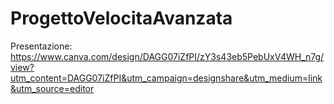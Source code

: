 # ProgettoVelocitaAvanzata

Presentazione:
https://www.canva.com/design/DAGG07iZfPI/zY3s43eb5PebUxV4WH_n7g/view?utm_content=DAGG07iZfPI&utm_campaign=designshare&utm_medium=link&utm_source=editor
